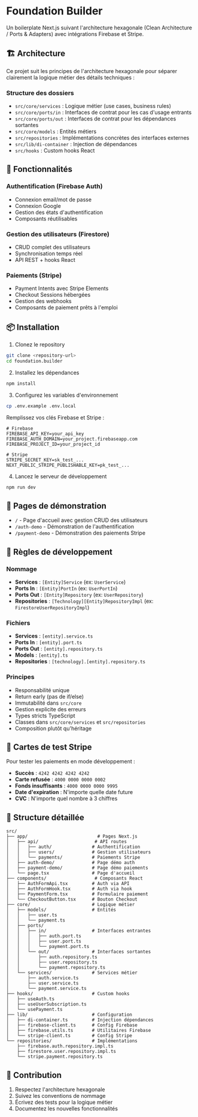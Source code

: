 # Foundation Builder

Un boilerplate Next.js suivant l'architecture hexagonale (Clean Architecture / Ports & Adapters) avec intégrations Firebase et Stripe.

## 🏗️ Architecture

Ce projet suit les principes de l'architecture hexagonale pour séparer clairement la logique métier des détails techniques :

### Structure des dossiers

- `src/core/services` : Logique métier (use cases, business rules)
- `src/core/ports/in` : Interfaces de contrat pour les cas d'usage entrants
- `src/core/ports/out` : Interfaces de contrat pour les dépendances sortantes
- `src/core/models` : Entités métiers
- `src/repositories` : Implémentations concrètes des interfaces externes
- `src/lib/di-container` : Injection de dépendances
- `src/hooks` : Custom hooks React

## 🚀 Fonctionnalités

### Authentification (Firebase Auth)

- Connexion email/mot de passe
- Connexion Google
- Gestion des états d'authentification
- Composants réutilisables

### Gestion des utilisateurs (Firestore)

- CRUD complet des utilisateurs
- Synchronisation temps réel
- API REST + hooks React

### Paiements (Stripe)

- Payment Intents avec Stripe Elements
- Checkout Sessions hébergées
- Gestion des webhooks
- Composants de paiement prêts à l'emploi

## 📦 Installation

1. Clonez le repository

```bash
git clone <repository-url>
cd foundation.builder
```

2. Installez les dépendances

```bash
npm install
```

3. Configurez les variables d'environnement

```bash
cp .env.example .env.local
```

Remplissez vos clés Firebase et Stripe :

```env
# Firebase
FIREBASE_API_KEY=your_api_key
FIREBASE_AUTH_DOMAIN=your_project.firebaseapp.com
FIREBASE_PROJECT_ID=your_project_id

# Stripe
STRIPE_SECRET_KEY=sk_test_...
NEXT_PUBLIC_STRIPE_PUBLISHABLE_KEY=pk_test_...
```

4. Lancez le serveur de développement

```bash
npm run dev
```

## 🎯 Pages de démonstration

- `/` - Page d'accueil avec gestion CRUD des utilisateurs
- `/auth-demo` - Démonstration de l'authentification
- `/payment-demo` - Démonstration des paiements Stripe

## 🔧 Règles de développement

### Nommage

- **Services** : `[Entity]Service` (ex: `UserService`)
- **Ports In** : `[Entity]PortIn` (ex: `UserPortIn`)
- **Ports Out** : `[Entity]Repository` (ex: `UserRepository`)
- **Repositories** : `[Technology][Entity]RepositoryImpl` (ex: `FirestoreUserRepositoryImpl`)

### Fichiers

- **Services** : `[entity].service.ts`
- **Ports In** : `[entity].port.ts`
- **Ports Out** : `[entity].repository.ts`
- **Models** : `[entity].ts`
- **Repositories** : `[technology].[entity].repository.ts`

### Principes

- Responsabilité unique
- Return early (pas de if/else)
- Immutabilité dans `src/core`
- Gestion explicite des erreurs
- Types stricts TypeScript
- Classes dans `src/core/services` et `src/repositories`
- Composition plutôt qu'héritage

## 🧪 Cartes de test Stripe

Pour tester les paiements en mode développement :

- **Succès** : `4242 4242 4242 4242`
- **Carte refusée** : `4000 0000 0000 0002`
- **Fonds insuffisants** : `4000 0000 0000 9995`
- **Date d'expiration** : N'importe quelle date future
- **CVC** : N'importe quel nombre à 3 chiffres

## 📁 Structure détaillée

```
src/
├── app/                          # Pages Next.js
│   ├── api/                     # API routes
│   │   ├── auth/               # Authentification
│   │   ├── users/              # Gestion utilisateurs
│   │   └── payments/           # Paiements Stripe
│   ├── auth-demo/              # Page démo auth
│   ├── payment-demo/           # Page démo paiements
│   └── page.tsx                # Page d'accueil
├── components/                  # Composants React
│   ├── AuthFormApi.tsx         # Auth via API
│   ├── AuthFormHook.tsx        # Auth via hook
│   ├── PaymentForm.tsx         # Formulaire paiement
│   └── CheckoutButton.tsx      # Bouton Checkout
├── core/                       # Logique métier
│   ├── models/                 # Entités
│   │   ├── user.ts
│   │   └── payment.ts
│   ├── ports/
│   │   ├── in/                 # Interfaces entrantes
│   │   │   ├── auth.port.ts
│   │   │   ├── user.port.ts
│   │   │   └── payment.port.ts
│   │   └── out/                # Interfaces sortantes
│   │       ├── auth.repository.ts
│   │       ├── user.repository.ts
│   │       └── payment.repository.ts
│   └── services/               # Services métier
│       ├── auth.service.ts
│       ├── user.service.ts
│       └── payment.service.ts
├── hooks/                      # Custom hooks
│   ├── useAuth.ts
│   ├── useUserSubscription.ts
│   └── usePayment.ts
├── lib/                        # Configuration
│   ├── di-container.ts         # Injection dépendances
│   ├── firebase-client.ts      # Config Firebase
│   ├── firebase.utils.ts       # Utilitaires Firebase
│   └── stripe-client.ts        # Config Stripe
└── repositories/               # Implémentations
    ├── firebase.auth.repository.impl.ts
    ├── firestore.user.repository.impl.ts
    └── stripe.payment.repository.ts
```

## 🤝 Contribution

1. Respectez l'architecture hexagonale
2. Suivez les conventions de nommage
3. Écrivez des tests pour la logique métier
4. Documentez les nouvelles fonctionnalités
